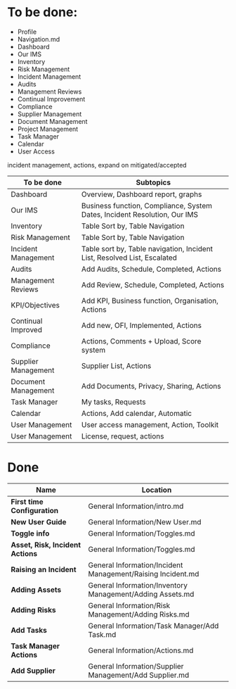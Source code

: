 # To be done:

+ Profile
+ Navigation.md
+ Dashboard
+ Our IMS
+ Inventory
+ Risk Management
+ Incident Management
+ Audits
+ Management Reviews
+ Continual Improvement
+ Compliance
+ Supplier Management
+ Document Management
+ Project Management
+ Task Manager
+ Calendar
+ User Access

incident management, actions, expand on mitigated/accepted

|To be done|Subtopics|
| -------- | ------- |
|Dashboard|Overview, Dashboard report, graphs|
|Our IMS|Business function, Compliance, System Dates, Incident Resolution, Our IMS|
|Inventory|Table Sort by, Table Navigation|
|Risk Management|Table Sort by, Table Navigation|
|Incident Management|Table sort by, Table navigation, Incident List, Resolved List, Escalated|
|Audits| Add Audits, Schedule, Completed, Actions|
|Management Reviews| Add Review, Schedule, Completed, Actions|
|KPI/Objectives|Add KPI, Business function, Organisation, Actions|
|Continual Improved|Add new, OFI, Implemented, Actions|
|Compliance|Actions, Comments + Upload, Score system|
|Supplier Management|Supplier List, Actions|
|Document Management|Add Documents, Privacy, Sharing, Actions|
|Task Manager|My tasks, Requests|
|Calendar|Actions, Add calendar, Automatic|
|User Management|User access management, Action, Toolkit|
|User Management| License, request, actions|


# Done

| Name | Location |
| ---- | -------- |
|**First time Configuration**|General Information/intro.md|
|**New User Guide**|General Information/New User.md|
|**Toggle info**|General Information/Toggles.md|
|**Asset, Risk, Incident Actions**|General Information/Toggles.md|
|**Raising an Incident**|General Information/Incident Management/Raising Incident.md|
|**Adding Assets**|General Information/Inventory Management/Adding Assets.md|
|**Adding Risks**|General Information/Risk Management/Adding Risks.md|
|**Add Tasks**|General Information/Task Manager/Add Task.md|
|**Task Manager Actions**|General Information/Actions.md|
|**Add Supplier**|General Information/Supplier Management/Add Supplier.md|